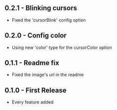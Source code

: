 ## 0.2.1 - Blinking cursors
* Fixed the 'cursorBlink' config option

## 0.2.0 - Config color
* Using new 'color' type for the cursorColor option

## 0.1.1 - Readme fix
* Fixed the image's url in the readme

## 0.1.0 - First Release
* Every feature added
